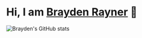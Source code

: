 # Hi, I am [Brayden Rayner](https://github.com/bcer-dev) 👋

![Brayden's GitHub stats](https://github-readme-stats.vercel.app/api?username=bcer-dev&hide=contribs,prs)

